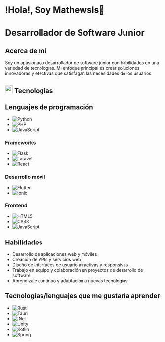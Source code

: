
# !Hola!, Soy Mathewsls🛜
# Desarrollador de Software Junior
## Acerca de mí

Soy un apasionado desarrollador de software junior con habilidades en una variedad de tecnologías. Mi enfoque principal es crear soluciones innovadoras y efectivas que satisfagan las necesidades de los usuarios.

## <img src="https://media2.giphy.com/media/QssGEmpkyEOhBCb7e1/giphy.gif?cid=ecf05e47a0n3gi1bfqntqmob8g9aid1oyj2wr3ds3mg700bl&rid=giphy.gif" width ="25"> Tecnologías
## Lenguajes de programación

* ![Python](https://img.shields.io/badge/python-3670A0?style=for-the-badge&logo=python&logoColor=ffdd54)
* ![PHP](https://img.shields.io/badge/php-%23777BB4.svg?style=for-the-badge&logo=php&logoColor=white)
* ![JavaScript](https://img.shields.io/badge/javascript-%23323330.svg?style=for-the-badge&logo=javascript&logoColor=%23F7DF1E)

### Frameworks

* ![Flask](https://img.shields.io/badge/flask-%23000.svg?style=for-the-badge&logo=flask&logoColor=white)
* ![Laravel](https://img.shields.io/badge/laravel-%23FF2D20.svg?style=for-the-badge&logo=laravel&logoColor=white)
* ![React](https://img.shields.io/badge/react-%2320232a.svg?style=for-the-badge&logo=react&logoColor=%2361DAFB)

### Desarrollo móvil

* ![Flutter](https://img.shields.io/badge/Flutter-%2302569B.svg?style=for-the-badge&logo=Flutter&logoColor=white)
* ![Ionic](https://img.shields.io/badge/Ionic-%233880FF.svg?style=for-the-badge&logo=Ionic&logoColor=white)

### Frontend

* ![HTML5](https://img.shields.io/badge/html5-%23E34F26.svg?style=for-the-badge&logo=html5&logoColor=white)
* ![CSS3](https://img.shields.io/badge/css3-%231572B6.svg?style=for-the-badge&logo=css3&logoColor=white)
* ![JavaScript](https://img.shields.io/badge/javascript-%23323330.svg?style=for-the-badge&logo=javascript&logoColor=%23F7DF1E)


## Habilidades


* Desarrollo de aplicaciones web y móviles
* Creación de APIs y servicios web
* Diseño de interfaces de usuario atractivas y responsivas
* Trabajo en equipo y colaboración en proyectos de desarrollo de software
* Aprendizaje continuo y adaptación a nuevas tecnologías

## Tecnologías/lenguajes que me gustaría aprender
* ![Rust](https://img.shields.io/badge/rust-%23000000.svg?style=for-the-badge&logo=rust&logoColor=white)
* ![Tauri](https://img.shields.io/badge/tauri-%2324C8DB.svg?style=for-the-badge&logo=tauri&logoColor=%23FFFFFF)
* ![.Net](https://img.shields.io/badge/.NET-5C2D91?style=for-the-badge&logo=.net&logoColor=white)
* ![Unity](https://img.shields.io/badge/unity-%23000000.svg?style=for-the-badge&logo=unity&logoColor=white)
* ![Kotlin](https://img.shields.io/badge/kotlin-%237F52FF.svg?style=for-the-badge&logo=kotlin&logoColor=white)
* ![Spring](https://img.shields.io/badge/spring-%236DB33F.svg?style=for-the-badge&logo=spring&logoColor=white)
